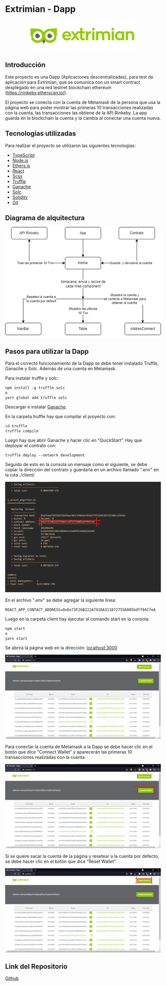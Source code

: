 # Extrimian - Dapp

<p align="center">
    <img src='./assets/extrimian_logo.svg'/>
</p>


## Introducción

Este proyecto es una Dapp (Aplicaciones descentralizadas), para test de aplicación para Extrimian, que se comunica con un smart contract desplegado en una red testnet blockchain ethereum (https://rinkeby.etherscan.io/).

El proyecto se conecta con la cuenta de Metamask de la persona que usa la página web para poder mostrar las primeras 10 transacciones realizadas con la cuenta, las transacciones las obtiene de la API Rinkeby. La app guarda en la blockchain la cuenta y la cambia al conectar una cuenta nueva.

## Tecnologías utilizadas

Para realizar el proyecto se utilizaron las siguientes tecnologías:

* [TypeScript](https://www.typescriptlang.org/)
* [Node.js](https://nodejs.org/)
* [Ethers.js](https://docs.ethers.io/v5/)
* [React](https://reactjs.org/)
* [Scss](https://sass-lang.com/)
* [Truffle](https://truffleframework.com/)
* [Ganache](https://trufflesuite.com/ganache/)
* [Solc](https://docs.soliditylang.org/en/v0.8.11/installing-solidity.html)
* [Solidity](https://solidity-es.readthedocs.io/es/latest/)
* [Git](https://git-scm.com/)

## Diagrama de alquitectura

<p align="center">
    <img src='./assets/diagrama_arquitectura.png'/>
</p>

## Pasos para utilizar la Dapp

Para el correcto funcionamiento de la Dapp se debe tener instalado Truffle, Ganache y Solc. Además de una cuenta en Metamask.

Para instalar truffle y solc:

    npm install -g truffle solc
    o
    yarn global add truffle solc

Descargar e instalar [Ganache](https://trufflesuite.com/ganache/).

En la carpeta truffle hay que compilar el proyecto con:

    cd truffle
    truffle compile

Luego hay que abrir Ganache y hacer clic en “QuickStart”. Hay que deployar el contrato con:

    truffle deploy --network development

Seguido de esto en la consola un mensaje como el siguiente, se debe copiar la dirección del contrato y guardarla en un archivo llamado ".env" en la ruta ./client/

<p align="center">
    <img src='./assets/captura_1.png'/>
</p>

En el archivo ".env" se debe agregar la siguiente linea:

    REACT_APP_CONTACT_ADDRESS=0xEe73F2bB222A7910A3118727556085bdff94CfeA

Luego en la carpeta client hay ejecutar el comando start en la consola:

    npm start 
    o
    yarn start

Se abrirá la página web en la dirección: [localhost:3000](http://localhost:3000/)

<p align="center">
    <img src='./assets/captura_2.png'/>
</p>

Para conectar la cuenta de Metamask a la Dapp se debe hacer clic en el botón que dice "Connect Wallet" y aparecerán las primeras 10 transacciones realizadas con la cuenta.

<p align="center">
    <img src='./assets/captura_3.png'/>
</p>

Si se quiere sacar la cuenta de la página y resetear a la cuenta por defecto, se debe hacer clic en el botón que dice "Reset Wallet".

<p align="center">
    <img src='./assets/captura_4.png'/>
</p>


## Link del Repositorio

[Github](https://github.com/ArenasAgustin/extrimian-dapp)
